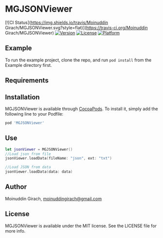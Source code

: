 # MGJSONViewer

[![CI Status](https://img.shields.io/travis/Moinuddin Girach/MGJSONViewer.svg?style=flat)](https://travis-ci.org/Moinuddin Girach/MGJSONViewer)
[![Version](https://img.shields.io/cocoapods/v/MGJSONViewer.svg?style=flat)](https://cocoapods.org/pods/MGJSONViewer)
[![License](https://img.shields.io/cocoapods/l/MGJSONViewer.svg?style=flat)](https://cocoapods.org/pods/MGJSONViewer)
[![Platform](https://img.shields.io/cocoapods/p/MGJSONViewer.svg?style=flat)](https://cocoapods.org/pods/MGJSONViewer)

## Example

To run the example project, clone the repo, and run `pod install` from the Example directory first.

## Requirements

## Installation

MGJSONViewer is available through [CocoaPods](https://cocoapods.org). To install
it, simply add the following line to your Podfile:

```ruby
pod 'MGJSONViewer'
```

## Use

```Swift
let jsonViewer = MGJSONViewer()
//Load json from file
jsonViewer.loadData(fileName: "json", ext: "txt")

//Load JSON from data
jsonViewer.loadData(data: data)
```

## Author

Moinuddin Girach, moinuddingirach@gmail.com

## License

MGJSONViewer is available under the MIT license. See the LICENSE file for more info.
